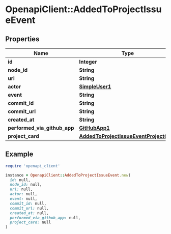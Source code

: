 # OpenapiClient::AddedToProjectIssueEvent

## Properties

| Name | Type | Description | Notes |
| ---- | ---- | ----------- | ----- |
| **id** | **Integer** |  |  |
| **node_id** | **String** |  |  |
| **url** | **String** |  |  |
| **actor** | [**SimpleUser1**](SimpleUser1.md) |  |  |
| **event** | **String** |  |  |
| **commit_id** | **String** |  |  |
| **commit_url** | **String** |  |  |
| **created_at** | **String** |  |  |
| **performed_via_github_app** | [**GitHubApp1**](GitHubApp1.md) |  |  |
| **project_card** | [**AddedToProjectIssueEventProjectCard**](AddedToProjectIssueEventProjectCard.md) |  | [optional] |

## Example

```ruby
require 'openapi_client'

instance = OpenapiClient::AddedToProjectIssueEvent.new(
  id: null,
  node_id: null,
  url: null,
  actor: null,
  event: null,
  commit_id: null,
  commit_url: null,
  created_at: null,
  performed_via_github_app: null,
  project_card: null
)
```

